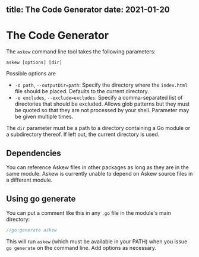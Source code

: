 title: The Code Generator
date: 2021-01-20
----

# The Code Generator

The `askew` command line tool takes the following parameters:

    askew [options] [dir]

Possible options are

 * `-o path`, `--outputDir=path`: Specify the directory where the `index.html` file should be placed. Defaults to the current directory.
 * `-e excludes`, `--exclude=excludes`: Specify a comma-separated list of directories that should be excluded.
   Allows glob patterns but they must be quoted so that they are not processed by your shell.
   Parameter may be given multiple times.

The `dir` parameter must be a path to a directory containing a Go module or a subdirectory thereof.
If left out, the current directory is used.

## Dependencies

You can reference Askew files in other packages as long as they are in the same module.
Askew is currently unable to depend on Askew source files in a different module.

## Using go generate

You can put a comment like this in any `.go` file in the module's main directory:

```go
//go:generate askew
```

This will run `askew` (which must be available in your PATH) when you issue `go generate` on the command line.
Add options as necessary.
